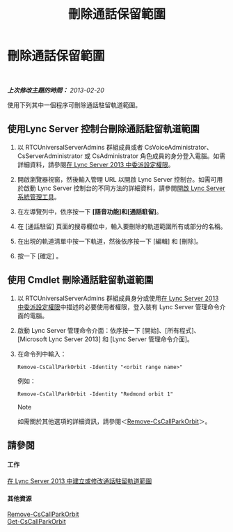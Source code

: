 ﻿---
title: 刪除通話保留範圍
TOCTitle: 刪除通話保留範圍
ms:assetid: 85e9f916-062d-450d-ac0a-aeaefc0f7cdc
ms:mtpsurl: https://technet.microsoft.com/zh-tw/library/Gg182546(v=OCS.15)
ms:contentKeyID: 49291549
ms.date: 08/10/2015
mtps_version: v=OCS.15
ms.translationtype: HT
---

# 刪除通話保留範圍

 

_**上次修改主題的時間：** 2013-02-20_

使用下列其中一個程序可刪除通話駐留軌道範圍。

## 使用Lync Server 控制台刪除通話駐留軌道範圍

1.  以 RTCUniversalServerAdmins 群組成員或者 CsVoiceAdministrator、CsServerAdministrator 或 CsAdministrator 角色成員的身分登入電腦。如需詳細資料，請參閱[在 Lync Server 2013 中委派設定權限](lync-server-2013-delegate-setup-permissions.md)。

2.  開啟瀏覽器視窗，然後輸入管理 URL 以開啟 Lync Server 控制台。如需可用於啟動 Lync Server 控制台的不同方法的詳細資料，請參閱[開啟 Lync Server 系統管理工具](lync-server-2013-open-lync-server-administrative-tools.md)。

3.  在左導覽列中，依序按一下 **\[語音功能\]**和**\[通話駐留\]**。

4.  在 \[通話駐留\] 頁面的搜尋欄位中，輸入要刪除的軌道範圍所有或部分的名稱。

5.  在出現的軌道清單中按一下軌道，然後依序按一下 \[編輯\] 和 \[刪除\]。

6.  按一下 \[確定\] 。

## 使用 Cmdlet 刪除通話駐留軌道範圍

1.  以 RTCUniversalServerAdmins 群組成員身分或使用[在 Lync Server 2013 中委派設定權限](lync-server-2013-delegate-setup-permissions.md)中描述的必要使用者權限，登入裝有 Lync Server 管理命令介面的電腦。

2.  啟動 Lync Server 管理命令介面：依序按一下 \[開始\]、\[所有程式\]、\[Microsoft Lync Server 2013\] 和 \[Lync Server 管理命令介面\]。

3.  在命令列中輸入：
    
        Remove-CsCallParkOrbit -Identity "<orbit range name>" 
    
    例如：
    
        Remove-CsCallParkOrbit -Identity "Redmond orbit 1"
    
    > [!NOTE]  
    > 如需關於其他選項的詳細資訊，請參閱＜<a href="https://docs.microsoft.com/en-us/powershell/module/skype/Remove-CsCallParkOrbit">Remove-CsCallParkOrbit</a>＞。
    


## 請參閱

#### 工作

[在 Lync Server 2013 中建立或修改通話駐留軌道範圍](lync-server-2013-create-or-modify-a-call-park-orbit-range.md)  

#### 其他資源

[Remove-CsCallParkOrbit](https://docs.microsoft.com/en-us/powershell/module/skype/Remove-CsCallParkOrbit)  
[Get-CsCallParkOrbit](https://docs.microsoft.com/en-us/powershell/module/skype/Get-CsCallParkOrbit)

